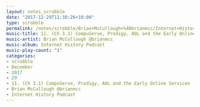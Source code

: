 ```yaml
---
layout: notes_scrobble
date: "2017-12-29T11:38:26+10:00"
type: scrobble
permalink: /notes/scrobble/Brian+McCullough+%40brianmcc/Internet+History+Podcast/cc293059f56fd4864643be33fc0d6be73582fd03.html
music-title: 11. (Ch 3.1) CompuServe, Prodigy, AOL and the Early Online Services
music-artist: Brian McCullough @brianmcc
music-album: Internet History Podcast
music-play-count: "1"
categories:
- scrobble
- December
- 2017
- 29
- 11. (Ch 3.1) CompuServe, Prodigy, AOL and the Early Online Services
- Brian McCullough @brianmcc
- Internet History Podcast
---
```

